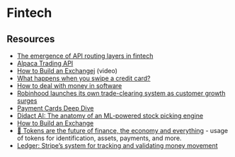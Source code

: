 # Fintech


## Resources

- [The emergence of API routing layers in fintech](https://kunle.app/may-2020-API-routing-layers.html)
- [Alpaca Trading API](https://alpaca.markets/)
- [How to Build an Exchangej](https://blog.janestreet.com/how-to-build-an-exchange/) (video)
- [What happens when you swipe a credit card?](https://blog.bytebytego.com/p/ep15-what-happens-when-you-swipe)
- [How to deal with money in software](https://cs-syd.eu/posts/2022-08-22-how-to-deal-with-money-in-software)
- [Robinhood launches its own trade-clearing system as customer growth surges](https://www.cnbc.com/2018/10/10/robinhood-launches-its-own-trade-clearing-system-as-customer-growth-surges.html)
- [Payment Cards Deep Dive](https://fintechgtm.substack.com/p/payment-cards-deep-dive)
- [Didact AI: The anatomy of an ML-powered stock picking engine](https://principiamundi.com/posts/didact-anatomy/)
- [How to Build an Exchange](https://www.janestreet.com/tech-talks/building-an-exchange/)
- [🧠 Tokens are the future of finance, the economy and everything](https://sytaylor.substack.com/p/tokentech-the-future-of-finance) - usage of tokens for identification, assets, payments, and more.
- [Ledger: Stripe’s system for tracking and validating money movement ](https://stripe.com/blog/ledger-stripe-system-for-tracking-and-validating-money-movement)
